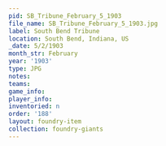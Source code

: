 ```yaml
---
pid: SB_Tribune_February_5_1903
file_name: SB_Tribune_February_5_1903.jpg
label: South Bend Tribune
location: South Bend, Indiana, US
_date: 5/2/1903
month_str: February
year: '1903'
type: JPG
notes: 
teams: 
game_info: 
player_info: 
inventoried: n
order: '188'
layout: foundry-item
collection: foundry-giants
---
```

